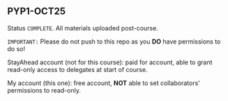 ## PYP1-OCT25

Status `COMPLETE`. All materials uploaded post-course. 

`IMPORTANT:` Please do not push to this repo as you **DO** have permissions to do so! 

StayAhead account (not for this course): paid for account, able to grant read-only access to delegates at start of course.

My account (this one): free account, **NOT** able to set collaborators' permissions to read-only.